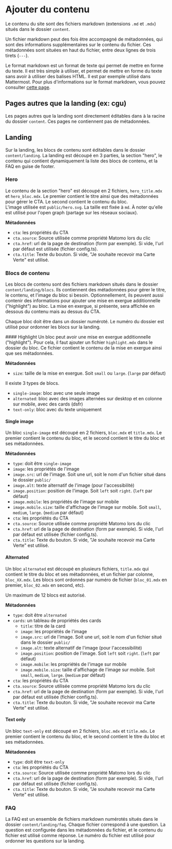 # Ajouter du contenu
Le contenu du site sont des fichiers markdown (extensions `.md` et `.mdx`) situés dans le dossier `content`.

Un fichier markdown peut des fois être accompagné de métadonnées, qui sont des informations supplémentaires sur le contenu du fichier. Ces métadonnées sont situées en haut du fichier, entre deux lignes de trois tirets (`---`).

Le format markdown est un format de texte qui permet de mettre en forme du texte. Il est très simple à utiliser, et permet de mettre en forme du texte sans avoir à utiliser des balises HTML. Il est par exemple utilisé dans Mattermost. Pour plus d'informations sur le format markdown, vous pouvez consulter [cette page](https://github.github.com/gfm/).

## Pages autres que la landing (ex: cgu)
Les pages autres que la landing sont directement éditables dans à la racine du dossier `content`. Ces pages ne contiennent pas de métadonnées.

## Landing
Sur la landing, les blocs de contenu sont éditables dans le dossier `content/landing`. La landing est découpé en 3 parties, la section "hero", le contenu qui contient dynamiquement la liste des blocs de contenu, et la FAQ en guise de footer.

### Hero
Le contenu de la section "hero" est découpé en 2 fichiers, `hero_title.mdx` et `hero_bloc.mdx`. Le premier contient le titre ainsi que des métadonnées pour gérer le CTA. Le second contient le contenu du bloc.  
L'image utilisée est `public/hero.svg`. La taille est fixée à `md`. À noter qu'elle est utilisé pour l'open graph (partage sur les réseaux sociaux).

**Métadonnées**
- `cta`: les propriétés du CTA
- `cta.source`: Source utilisée comme propriété Matomo lors du clic
- `cta.href`: url de la page de destination (form par exemple). Si vide, l'url par défaut est utilisée (fichier config.ts).
- `cta.title`: Texte du bouton. Si vide, "Je souhaite recevoir ma Carte Verte" est utilisé.

### Blocs de contenu
Les blocs de contenu sont des fichiers markdown situés dans le dossier `content/landing/blocs`. Ils contiennent des métadonnées pour gérer le titre, le contenu, et l'image du bloc si besoin. Optionnellement, ils peuvent aussi contenir des informations pour ajouter une mise en exergue additionnelle ("highlight") au bloc. La mise en exergue, si présente, sera affichée en dessous du contenu mais au dessus du CTA.

Chaque bloc doit être dans un dossier numéroté. Le numéro du dossier est utilisé pour ordonner les blocs sur la landing.

#### Highlight
Un bloc peut avoir une mise en exergue additionnelle ("highlight"). Pour cela, il faut ajouter un fichier `highlight.mdx` dans le dossier du bloc. Ce fichier contient le contenu de la mise en exergue ainsi que ses métadonnées.

**Métadonnées**
- `size`: taille de la mise en exergue. Soit `small` ou `large`. (`large` par défaut)

Il existe 3 types de blocs.
- `single-image`: bloc avec une seule image
- `alternated`: bloc avec des images alternées sur desktop et en colonne sur mobile, avec des cards (dsfr)
- `text-only`: bloc avec du texte uniquement

#### Single image
Un bloc `single-image` est découpé en 2 fichiers, `bloc.mdx` et `title.mdx`. Le premier contient le contenu du bloc, et le second contient le titre du bloc et ses métadonnées.

**Métadonnées**
- `type`: doit être `single-image`
- `image`: les propriétés de l'image
- `image.src`: url de l'image. Soit une url, soit le nom d'un fichier situé dans le dossier `public/`
- `image.alt`: texte alternatif de l'image (pour l'accessibilité)
- `image.position`: position de l'image. Soit `left` soit `right`. (`left` par défaut)
- `image.mobile`: les propriétés de l'image sur mobile
- `image.mobile.size`: taille d'affichage de l'image sur mobile. Soit `small`, `medium`, `large`. (`medium` par défaut)
- `cta`: les propriétés du CTA
- `cta.source`: Source utilisée comme propriété Matomo lors du clic
- `cta.href`: url de la page de destination (form par exemple). Si vide, l'url par défaut est utilisée (fichier config.ts).
- `cta.title`: Texte du bouton. Si vide, "Je souhaite recevoir ma Carte Verte" est utilisé.

#### Alternated
Un bloc `alternated` est découpé en plusieurs fichiers, `title.mdx` qui contient le titre du bloc et ses métadonnées, et un fichier par colonne, `bloc_XX.mdx`. Les blocs sont ordonnés par numéro de fichier (`bloc_01.mdx` en premier, `bloc_02.mdx` en second, etc).

Un maximum de 12 blocs est autorisé.

**Métadonnées**
- `type`: doit être `alternated`
- `cards`: un tableau de propriétés des cards
    - `title`: titre de la card
    - `image`: les propriétés de l'image
    - `image.src`: url de l'image. Soit une url, soit le nom d'un fichier situé dans le dossier `public/`
    - `image.alt`: texte alternatif de l'image (pour l'accessibilité)
    - `image.position`: position de l'image. Soit `left` soit `right`. (`left` par défaut)
    - `image.mobile`: les propriétés de l'image sur mobile
    - `image.mobile.size`: taille d'affichage de l'image sur mobile. Soit `small`, `medium`, `large`. (`medium` par défaut)
- `cta`: les propriétés du CTA
- `cta.source`: Source utilisée comme propriété Matomo lors du clic
- `cta.href`: url de la page de destination (form par exemple). Si vide, l'url par défaut est utilisée (fichier config.ts).
- `cta.title`: Texte du bouton. Si vide, "Je souhaite recevoir ma Carte Verte" est utilisé.

#### Text only
Un bloc `text-only` est découpé en 2 fichiers, `bloc.mdx` et `title.mdx`. Le premier contient le contenu du bloc, et le second contient le titre du bloc et ses métadonnées.

**Métadonnées**
- `type`: doit être `text-only`
- `cta`: les propriétés du CTA
- `cta.source`: Source utilisée comme propriété Matomo lors du clic
- `cta.href`: url de la page de destination (form par exemple). Si vide, l'url par défaut est utilisée (fichier config.ts).
- `cta.title`: Texte du bouton. Si vide, "Je souhaite recevoir ma Carte Verte" est utilisé.

### FAQ
La FAQ est un ensemble de fichiers markdown numérotés situés dans le dossier `content/landing/faq`. Chaque fichier correspond à une question. La question est configurée dans les métadonnées du fichier, et le contenu du fichier est utilisé comme réponse. Le numéro du fichier est utilisé pour ordonner les questions sur la landing.
